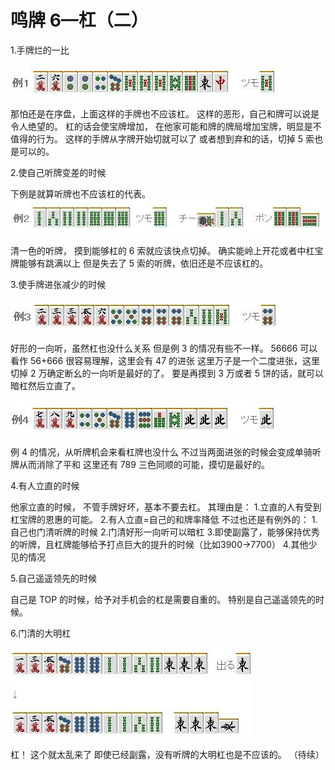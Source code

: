 # 鸣牌 6—杠（二）
  1.手牌烂的一比

![image](./output/image_page145_9.png)

那怕还是在序盘，上面这样的手牌也不应该杠。 这样的恶形，自己和牌可以说是令人绝望的。  杠的话会使宝牌增加， 在他家可能和牌的牌局增加宝牌，明显是不值得的行为。  这样的手牌从字牌开始切就可以了 或者想到弃和的话，切掉 5 索也是可以的。

 2.使自己听牌变差的时候

 下例是就算听牌也不应该杠的代表。
![image](./output/image_page145_10.png)

清一色的听牌， 摸到能够杠的 6 索就应该快点切掉。 确实能岭上开花或者中杠宝牌能够有跳满以上 但是失去了 5 索的听牌，依旧还是不应该杠的。

 3.使手牌进张减少的时候

![image](./output/image_page146_6.png)

 好形的一向听，虽然杠也没什么关系 但是例 3 的情况有些不一样。 56666 可以看作 56+666 很容易理解，这里会有 47 的进张 这里万子是一个二度进张，这里切掉 2 万确定断幺的一向听是最好的了。 要是再摸到 3 万或者 5 饼的话，就可以暗杠然后立直了。

![image](./output/image_page146_7.png)

例 4 的情况，从听牌机会来看杠牌也没什么 不过当两面进张的时候会变成单骑听牌从而消除了平和 这里还有 789 三色同顺的可能，摸切是最好的。

 4.有人立直的时候

 他家立直的时候， 不管手牌好坏，基本不要去杠。  其理由是： 1.立直的人有受到杠宝牌的恩惠的可能。 2.有人立直=自己的和牌率降低  不过也还是有例外的： 1.自己也门清听牌的时候 2.门清好形一向听可以暗杠 3.即使副露了，能够保持优秀的听牌，且杠牌能够给予打点巨大的提升的时候（比如3900→7700） 4.其他少见的情况

 5.自己遥遥领先的时候

自己是 TOP 的时候，给予对手机会的杠是需要自重的。 特别是自己遥遥领先的时候。

 6.门清的大明杠

![image](./output/image_page147_11.png)

杠！  这个就太乱来了 即使已经副露，没有听牌的大明杠也是不应该的。   （待续）